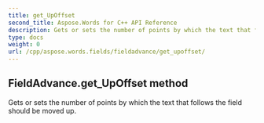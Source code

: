 ```yaml
---
title: get_UpOffset
second_title: Aspose.Words for C++ API Reference
description: Gets or sets the number of points by which the text that follows the field should be moved up. 
type: docs
weight: 0
url: /cpp/aspose.words.fields/fieldadvance/get_upoffset/
---
```

## FieldAdvance.get_UpOffset method


Gets or sets the number of points by which the text that follows the field should be moved up. 

